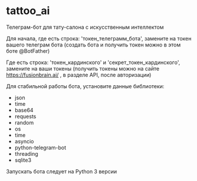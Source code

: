 # tattoo_ai
Телеграм-бот для тату-салона с искусственным интеллектом

Для начала, где есть строка: 'токен_телеграмм_бота', замените на токен вашего телеграм бота (создать бота и получить токен можно в этом боте @BotFather)

Где есть строка: 'токен_кардинского' и 'секрет_токен_кардинского', замените на ваши токены (получить токены можно на сайте https://fusionbrain.ai/ , в разделе API, после авторизации)

Для стабильной работы бота, установите данные библиотеки:
- json
- time
- base64
- requests
- random
- os
- time
- asyncio
- python-telegram-bot
- threading
- sqlite3

Запускать бота следует на Python 3 версии

